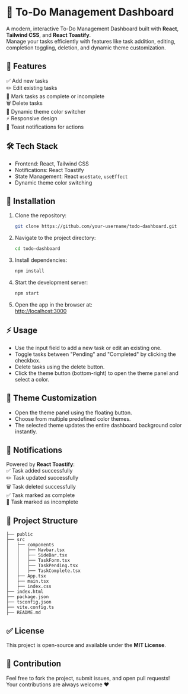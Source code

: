 # 📝 To-Do Management Dashboard

A modern, interactive To-Do Management Dashboard built with **React**, **Tailwind CSS**, and **React Toastify**.  
Manage your tasks efficiently with features like task addition, editing, completion toggling, deletion, and dynamic theme customization.

## 🚀 Features

✅ Add new tasks  
✏️ Edit existing tasks  
🎯 Mark tasks as complete or incomplete  
🗑️ Delete tasks  
🌈 Dynamic theme color switcher  
⚡ Responsive design  
📢 Toast notifications for actions  

## 🛠️ Tech Stack

- Frontend: React, Tailwind CSS  
- Notifications: React Toastify  
- State Management: React `useState`, `useEffect`  
- Dynamic theme color switching  

## 🎯 Installation

1. Clone the repository:  
   ```bash
   git clone https://github.com/your-username/todo-dashboard.git
   ```

2. Navigate to the project directory:  
   ```bash
   cd todo-dashboard
   ```

3. Install dependencies:  
   ```bash
   npm install
   ```

4. Start the development server:  
   ```bash
   npm start
   ```

5. Open the app in the browser at:  
   [http://localhost:3000](http://localhost:3000)

## ⚡ Usage

- Use the input field to add a new task or edit an existing one.  
- Toggle tasks between "Pending" and "Completed" by clicking the checkbox.  
- Delete tasks using the delete button.  
- Click the theme button (bottom-right) to open the theme panel and select a color.  

## 🎨 Theme Customization

- Open the theme panel using the floating button.  
- Choose from multiple predefined color themes.  
- The selected theme updates the entire dashboard background color instantly.  

## 📢 Notifications

Powered by **React Toastify**:  
✅ Task added successfully  
✏️ Task updated successfully  
🗑️ Task deleted successfully  
✅ Task marked as complete  
📝 Task marked as incomplete  

## 📁 Project Structure

```
├── public
├── src
│   ├── components
│   │   ├── Navbar.tsx
│   │   ├── SideBar.tsx
│   │   ├── TaskForm.tsx
│   │   ├── TaskPending.tsx
│   │   ├── TaskComplete.tsx
│   ├── App.tsx
│   ├── main.tsx
│   ├── index.css
├── index.html
├── package.json
├── tsconfig.json
├── vite.config.ts
├── README.md
```

## ✅ License

This project is open-source and available under the **MIT License**.

## 🤝 Contribution

Feel free to fork the project, submit issues, and open pull requests!  
Your contributions are always welcome ❤️
